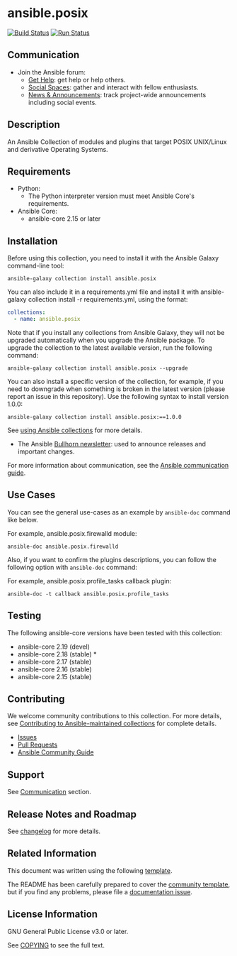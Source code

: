 # ansible.posix
<!-- Add CI and code coverage badges here. Samples included below. -->
[![Build Status](
https://dev.azure.com/ansible/ansible.posix/_apis/build/status/CI?branchName=main)](https://dev.azure.com/ansible/ansible.posix/_build?definitionId=26)
[![Run Status](https://api.shippable.com/projects/5e669aaf8b17a60007e4d18d/badge?branch=main)]() <!--[![Codecov](https://img.shields.io/codecov/c/github/ansible-collections/ansible.posix)](https://codecov.io/gh/ansible-collections/ansible.posix)-->

## Communication

* Join the Ansible forum:
  * [Get Help](https://forum.ansible.com/c/help/6): get help or help others.
  * [Social Spaces](https://forum.ansible.com/c/chat/4): gather and interact with fellow enthusiasts.
  * [News & Announcements](https://forum.ansible.com/c/news/5): track project-wide announcements including social events.

## Description

<!-- Describe the collection and why a user would want to use it. What does the collection do? -->
An Ansible Collection of modules and plugins that target POSIX UNIX/Linux and derivative Operating Systems.

## Requirements

* Python:
  * The Python interpreter version must meet Ansible Core's requirements.
* Ansible Core:
  - ansible-core 2.15 or later

## Installation

Before using this collection, you need to install it with the Ansible Galaxy command-line tool:

```shell
ansible-galaxy collection install ansible.posix
```

You can also include it in a requirements.yml file and install it with ansible-galaxy collection install -r requirements.yml, using the format:


```yaml
collections:
  - name: ansible.posix
```

Note that if you install any collections from Ansible Galaxy, they will not be upgraded automatically when you upgrade the Ansible package.
To upgrade the collection to the latest available version, run the following command:

```shell
ansible-galaxy collection install ansible.posix --upgrade
```

You can also install a specific version of the collection, for example, if you need to downgrade when something is broken in the latest version (please report an issue in this repository). Use the following syntax to install version 1.0.0:

```shell
ansible-galaxy collection install ansible.posix:==1.0.0
```

See [using Ansible collections](https://docs.ansible.com/ansible/devel/user_guide/collections_using.html) for more details.

* The Ansible [Bullhorn newsletter](https://docs.ansible.com/ansible/devel/community/communication.html#the-bullhorn): used to announce releases and important changes.

For more information about communication, see the [Ansible communication guide](https://docs.ansible.com/ansible/devel/community/communication.html).

## Use Cases

You can see the general use-cases as an example by `ansible-doc` command like below.

For example, ansible.posix.firewalld module:
```shell
ansible-doc ansible.posix.firewalld
```

Also, if you want to confirm the plugins descriptions, you can follow the following option with `ansible-doc` command:

For example, ansible.posix.profile_tasks callback plugin:
```shell
ansible-doc -t callback ansible.posix.profile_tasks
```

## Testing

The following ansible-core versions have been tested with this collection:

- ansible-core 2.19 (devel)
- ansible-core 2.18 (stable) *
- ansible-core 2.17 (stable)
- ansible-core 2.16 (stable)
- ansible-core 2.15 (stable)

## Contributing

We welcome community contributions to this collection. For more details, see [Contributing to Ansible-maintained collections](https://docs.ansible.com/ansible/devel/community/contributing_maintained_collections.html#contributing-maintained-collections) for complete details.

* [Issues](https://github.com/ansible-collections/ansible.posix/issues)
* [Pull Requests](https://github.com/ansible-collections/ansible.posix/pulls)
* [Ansible Community Guide](https://docs.ansible.com/ansible/latest/community/index.html)


## Support

See [Communication](#Communication) section.

## Release Notes and Roadmap

See [changelog](https://github.com/ansible-collections/ansible.posix/blob/main/CHANGELOG.rst) for more details.

## Related Information

This document was written using the following [template](https://access.redhat.com/articles/7068606).

The README has been carefully prepared to cover the [community template](https://github.com/ansible-collections/collection_template/blob/main/README.md), but if you find any problems, please file a [documentation issue](https://github.com/ansible-collections/ansible.posix/issues/new?assignees=&labels=&projects=&template=documentation_report.md).

## License Information

GNU General Public License v3.0 or later.

See [COPYING](https://www.gnu.org/licenses/gpl-3.0.txt) to see the full text.
